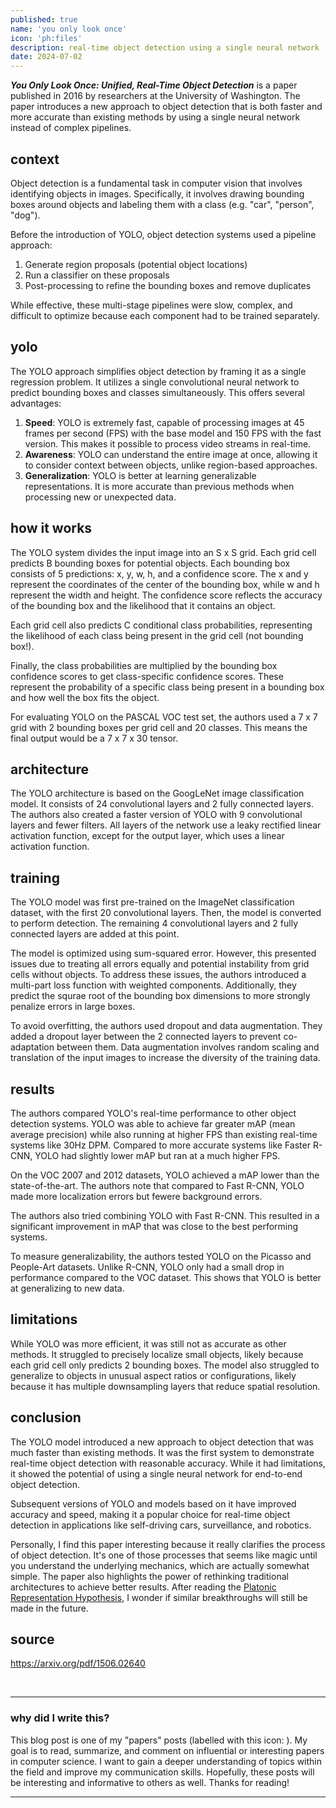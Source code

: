 ```yaml
---
published: true
name: 'you only look once'
icon: 'ph:files'
description: real-time object detection using a single neural network 
date: 2024-07-02
---
```


<script>
    import CaptionImage from '$lib/components/CaptionImage.svelte';
    import Icon from '~icons/ph/files';
</script>

**_You Only Look Once: Unified, Real-Time Object Detection_** is a paper published in 2016 by researchers at the University of Washington. The paper introduces a new approach to object detection that is both faster and more accurate than existing methods by using a single neural network instead of complex pipelines.

## context

Object detection is a fundamental task in computer vision that involves identifying objects in images. Specifically, it involves drawing bounding boxes around objects and labeling them with a class (e.g. "car", "person", "dog").

<CaptionImage image="object-detection.jpg" alt="example of object detection." source="https://commons.wikimedia.org/wiki/File:Detected-with-YOLO--Schreibtisch-mit-Objekten.jpg" sizes="50rem"/>

Before the introduction of YOLO, object detection systems used a pipeline approach:

1. Generate region proposals (potential object locations)
2. Run a classifier on these proposals
3. Post-processing to refine the bounding boxes and remove duplicates

While effective, these multi-stage pipelines were slow, complex, and difficult to optimize because each component had to be trained separately.

## yolo

The YOLO approach simplifies object detection by framing it as a single regression problem. It utilizes a single convolutional neural network to predict bounding boxes and classes simultaneously. This offers several advantages:

1. **Speed**: YOLO is extremely fast, capable of processing images at 45 frames per second (FPS) with the base model and 150 FPS with the fast version. This makes it possible to process video streams in real-time.
2. **Awareness**: YOLO can understand the entire image at once, allowing it to consider context between objects, unlike region-based approaches.
3. **Generalization**: YOLO is better at learning generalizable representations. It is more accurate than previous methods when processing new or unexpected data.

## how it works

The YOLO system divides the input image into an S x S grid. Each grid cell predicts B bounding boxes for potential objects. Each bounding box consists of 5 predictions: x, y, w, h, and a confidence score. The x and y represent the coordinates of the center of the bounding box, while w and h represent the width and height. The confidence score reflects the accuracy of the bounding box and the likelihood that it contains an object.

Each grid cell also predicts C conditional class probabilities, representing the likelihood of each class being present in the grid cell (not bounding box!).

Finally, the class probabilities are multiplied by the bounding box confidence scores to get class-specific confidence scores. These represent the probability of a specific class being present in a bounding box and how well the box fits the object.

For evaluating YOLO on the PASCAL VOC test set, the authors used a 7 x 7 grid with 2 bounding boxes per grid cell and 20 classes. This means the final output would be a 7 x 7 x 30 tensor.

## architecture

The YOLO architecture is based on the GoogLeNet image classification model. It consists of 24 convolutional layers and 2 fully connected layers. The authors also created a faster version of YOLO with 9 convolutional layers and fewer filters. All layers of the network use a leaky rectified linear activation function, except for the output layer, which uses a linear activation function.

<CaptionImage image="yolo-architecture.png" alt="diagram of the YOLO architecture." source="https://arxiv.org/pdf/1506.02640" sizes="50rem" loading="lazy"/>

## training

The YOLO model was first pre-trained on the ImageNet classification dataset, with the first 20 convolutional layers. Then, the model is converted to perform detection. The remaining 4 convolutional layers and 2 fully connected layers are added at this point.

The model is optimized using sum-squared error. However, this presented issues due to treating all errors equally and potential instability from grid cells without objects. To address these issues, the authors introduced a multi-part loss function with weighted components. Additionally, they predict the squrae root of the bounding box dimensions to more strongly penalize errors in large boxes.

To avoid overfitting, the authors used dropout and data augmentation. They added a dropout layer between the 2 connected layers to prevent co-adaptation between them. Data augmentation involves random scaling and translation of the input images to increase the diversity of the training data.

## results

The authors compared YOLO's real-time performance to other object detection systems. YOLO was able to achieve far greater mAP (mean average precision) while also running at higher FPS than existing real-time systems like 30Hz DPM. Compared to more accurate systems like Faster R-CNN, YOLO had slightly lower mAP but ran at a much higher FPS.

On the VOC 2007 and 2012 datasets, YOLO achieved a mAP lower than the state-of-the-art. The authors note that compared to Fast R-CNN, YOLO made more localization errors but fewere background errors.

The authors also tried combining YOLO with Fast R-CNN. This resulted in a significant improvement in mAP that was close to the best performing systems.

To measure generalizability, the authors tested YOLO on the Picasso and People-Art datasets. Unlike R-CNN, YOLO only had a small drop in performance compared to the VOC dataset. This shows that YOLO is better at generalizing to new data.

## limitations

While YOLO was more efficient, it was still not as accurate as other methods. It struggled to precisely localize small objects, likely because each grid cell only predicts 2 bounding boxes. The model also struggled to generalize to objects in unusual aspect ratios or configurations, likely because it has multiple downsampling layers that reduce spatial resolution.

## conclusion

The YOLO model introduced a new approach to object detection that was much faster than existing methods. It was the first system to demonstrate real-time object detection with reasonable accuracy. While it had limitations, it showed the potential of using a single neural network for end-to-end object detection.

Subsequent versions of YOLO and models based on it have improved accuracy and speed, making it a popular choice for real-time object detection in applications like self-driving cars, surveillance, and robotics.

Personally, I find this paper interesting because it really clarifies the process of object detection. It's one of those processes that seems like magic until you understand the underlying mechanics, which are actually somewhat simple. The paper also highlights the power of rethinking traditional architectures to achieve better results. After reading the <a href="/blog/platonic/">Platonic Representation Hypothesis</a>, I wonder if similar breakthroughs will still be made in the future.

## source

<https://arxiv.org/pdf/1506.02640>

<br>

---

### why did I write this?

This blog post is one of my "papers" posts (labelled with this icon: <Icon class="icon" />). My goal is to read, summarize, and comment on influential or interesting papers in computer science. I want to gain a deeper understanding of topics within the field and improve my communication skills. Hopefully, these posts will be interesting and informative to others as well. Thanks for reading!

---
